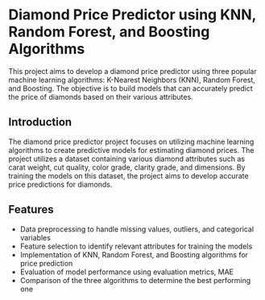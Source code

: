 # Diamond Price Predictor using KNN, Random Forest, and Boosting Algorithms

This project aims to develop a diamond price predictor using three popular machine learning algorithms: K-Nearest Neighbors (KNN), Random Forest, and Boosting. The objective is to build models that can accurately predict the price of diamonds based on their various attributes.

## Introduction

The diamond price predictor project focuses on utilizing machine learning algorithms to create predictive models for estimating diamond prices. The project utilizes a dataset containing various diamond attributes such as carat weight, cut quality, color grade, clarity grade, and dimensions. By training the models on this dataset, the project aims to develop accurate price predictions for diamonds.

## Features

- Data preprocessing to handle missing values, outliers, and categorical variables
- Feature selection to identify relevant attributes for training the models
- Implementation of KNN, Random Forest, and Boosting algorithms for price prediction
- Evaluation of model performance using evaluation metrics, MAE
- Comparison of the three algorithms to determine the best performing one

